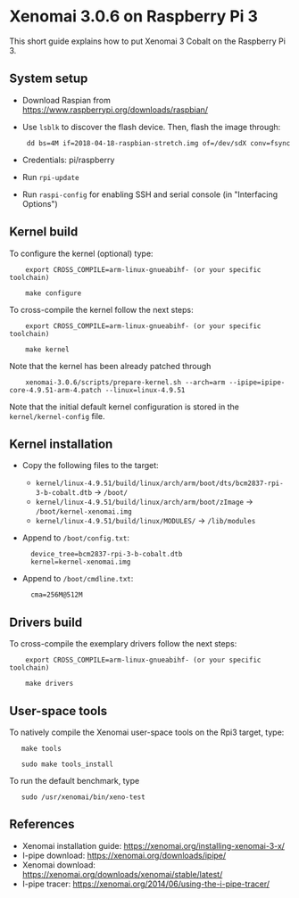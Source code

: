 Xenomai 3.0.6 on Raspberry Pi 3
===============================

This short guide explains how to put Xenomai 3 Cobalt on the Raspberry Pi 3.

System setup
------------

* Download Raspian from https://www.raspberrypi.org/downloads/raspbian/

* Use ```lsblk``` to discover the flash device. Then, flash the image through:

       dd bs=4M if=2018-04-18-raspbian-stretch.img of=/dev/sdX conv=fsync

* Credentials: pi/raspberry

* Run ```rpi-update```

* Run ```raspi-config``` for enabling SSH and serial console (in "Interfacing Options")


Kernel build
------------

To configure the kernel (optional) type:

        export CROSS_COMPILE=arm-linux-gnueabihf- (or your specific toolchain)

        make configure

To cross-compile the kernel follow the next steps:

        export CROSS_COMPILE=arm-linux-gnueabihf- (or your specific toolchain)

        make kernel

Note that the kernel has been already patched through

        xenomai-3.0.6/scripts/prepare-kernel.sh --arch=arm --ipipe=ipipe-core-4.9.51-arm-4.patch --linux=linux-4.9.51

Note that the initial default kernel configuration is stored in the ```kernel/kernel-config``` file.


Kernel installation
-------------------

* Copy the following files to the target:

  * ```kernel/linux-4.9.51/build/linux/arch/arm/boot/dts/bcm2837-rpi-3-b-cobalt.dtb``` -> ```/boot/```
  * ```kernel/linux-4.9.51/build/linux/arch/arm/boot/zImage``` -> ```/boot/kernel-xenomai.img```
  * ```kernel/linux-4.9.51/build/linux/MODULES/``` -> ```/lib/modules```

* Append to ```/boot/config.txt```:

        device_tree=bcm2837-rpi-3-b-cobalt.dtb
        kernel=kernel-xenomai.img

* Append to ```/boot/cmdline.txt```:

        cma=256M@512M


Drivers build
-------------


To cross-compile the exemplary drivers follow the next steps:

        export CROSS_COMPILE=arm-linux-gnueabihf- (or your specific toolchain)

        make drivers


User-space tools
----------------

To natively compile the Xenomai user-space tools on the Rpi3 target, type:

       make tools

       sudo make tools_install

 To run the default benchmark, type

       sudo /usr/xenomai/bin/xeno-test


References
----------
* Xenomai installation guide: https://xenomai.org/installing-xenomai-3-x/
* I-pipe download: https://xenomai.org/downloads/ipipe/
* Xenomai download: https://xenomai.org/downloads/xenomai/stable/latest/
* I-pipe tracer: https://xenomai.org/2014/06/using-the-i-pipe-tracer/


